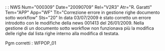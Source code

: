  :  : NWS Num="000309" Date="20090709" Rel="V2R3" Atr="R. Garatti" Tem="APP" App="WF" Tit="Correzione errore in gestione righe documento     sotto workflow" Sts="20"
In data 03/07/2009 è stato corretto un errore introdotto con le modifiche della news 001413 del 26/01/2009.
Nella gestione di un documento sotto workflow non funzionava più la modifica delle righe dal lista
righe interno alla modifica di testata.

Pgm corretti :  WFPOP_01
